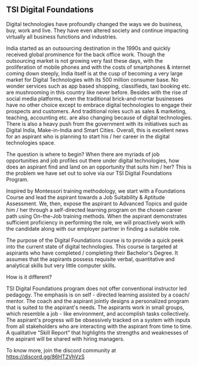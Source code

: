 ## TSI Digital Foundations

Digital technologies have profoundly changed the ways we do business, buy, work and live. They have even altered society and continue impacting virtually all business functions and industries.

India started as an outsourcing destination in the 1990s and quickly received global prominence for the back office work. Though the outsourcing market is not growing very fast these days, with the proliferation of mobile phones and with the costs of smartphones & internet coming down steeply, India itself is at the cusp of becoming a very large market for Digital Technologies with its 500 million consumer base. No wonder services such as app based shopping, classifieds, taxi booking etc. are mushrooming in this country like never before. Besides with the rise of social media platforms, even the traditional brick-and-mortar businesses have no other choice except to embrace digital technologies to engage their prospects and customers. And traditional roles such as sales & marketing, teaching, accounting etc. are also changing because of digital technologies. There is also a heavy push from the government with its initiatives such as Digital India, Make-in-India and Smart Cities. Overall, this is excellent news for an aspirant who is planning to start his / her career in the digital technologies space.

The question is where to begin? When there are myriads of job opportunities and job profiles out there under digital technologies, how does an aspirant find and land on an opportunity that suits him / her? This is the problem we have set out to solve via our TSI Digital Foundations Program.

Inspired by Montessori training methodology, we start with a Foundations Course and lead the aspirant towards a Job Suitability & Aptitude Assessment. We, then, expose the aspirant to Advanced Topics and guide him / her through a self-directed learning program on the chosen career path using On-the-Job training methods. When the aspirant demonstrates sufficient proficiency in performing the role, we will proactively work with the candidate along with our employer partner in finding a suitable role.

The purpose of the Digital Foundations course is to provide a quick peek into the current state of digital technologies. This course is targeted at aspirants who have completed / completing their Bachelor's Degree. It assumes that the aspirants possess requisite verbal, quantitative and analytical skills but very little computer skills.

How is it different?

TSI Digital Foundations program does not offer conventional instructor led pedagogy. The emphasis is on self - directed learning assisted by a coach/ mentor. The coach and the aspirant jointly designs a personalized program that is suited to the aspirant's needs. The aspirants work in small groups, which resemble a job - like environment, and accomplish tasks collectively. The aspirant's progress will be obsessively tracked on a system with inputs from all stakeholders who are interacting with the aspirant from time to time. A qualitative “Skill Report” that highlights the strengths and weaknesses of the aspirant will be shared with hiring managers.

To know more, join the discord community at https://discord.gg/86HT2VhVzS
